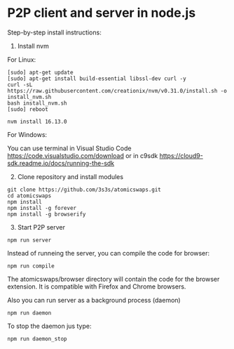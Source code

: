 # P2P client and server in node.js

Step-by-step install instructions:

1. Install nvm

For Linux:

```
[sudo] apt-get update
[sudo] apt-get install build-essential libssl-dev curl -y
curl -sL https://raw.githubusercontent.com/creationix/nvm/v0.31.0/install.sh -o install_nvm.sh
bash install_nvm.sh
[sudo] reboot

nvm install 16.13.0
```

For Windows:

You can use terminal in Visual Studio Code https://code.visualstudio.com/download or in c9sdk https://cloud9-sdk.readme.io/docs/running-the-sdk

2. Clone repository and install modules

```
git clone https://github.com/3s3s/atomicswaps.git
cd atomicswaps
npm install
npm install -g forever
npm install -g browserify
```

3. Start P2P server

```
npm run server
```

Instead of runneing the server, you can compile the code for browser:

```
npm run compile
```

The atomicswaps/browser directory will contain the code for the browser extension. It is compatible with Firefox and Chrome browsers.

Also you can run server as a background process (daemon)


```
npm run daemon
```

To stop the daemon jus type:

```
npm run daemon_stop
```

